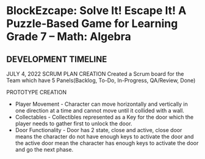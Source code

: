 # BlockEzcape: Solve It! Escape It! ​A Puzzle-Based Game for Learning Grade 7 – Math: Algebra​

## DEVELOPMENT TIMELINE

JULY 4, 2022
SCRUM PLAN CREATION
Created a Scrum board for the Team which have 5 Panels(Backlog, To-Do, In-Progress, QA/Review, Done)

PROTOTYPE CREATION
- Player Movement - Character can move horizontally and vertically in one direction at a time and cannot move until it collided with a wall.
- Collectables - Collectibles represented as a Key for the door which the player needs to gather first to unlock the door.
- Door Functionality - Door has 2 state, close and active, close door means the character do not have enough keys to activate the door and the active door mean the character has enough keys to activate the door and go the next phase.

